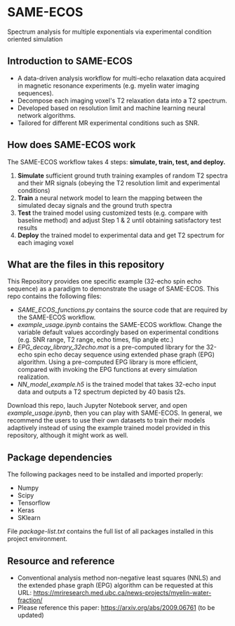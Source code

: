 # SAME-ECOS
Spectrum analysis for multiple exponentials via experimental condition oriented simulation

## Introduction to SAME-ECOS
- A data-driven analysis workflow for multi-echo relaxation data acquired in magnetic resonance experiments (e.g. myelin water imaging sequences).
- Decompose each imaging voxel's T2 relaxation data into a T2 spectrum.
- Developed based on resolution limit and machine learning neural network algorithms.
- Tailored for different MR experimental conditions such as SNR.

## How does SAME-ECOS work
The SAME-ECOS workflow takes 4 steps: **simulate, train, test, and deploy.**
1. **Simulate** sufficient ground truth training examples of random T2 spectra and their MR signals (obeying the T2 resolution limit and experimental conditions)
2. **Train** a neural network model to learn the mapping between the simulated decay signals and the ground truth spectra
3. **Test** the trained model using customized tests (e.g. compare with baseline method) and adjust Step 1 & 2 until obtaining satisfactory test results 
4. **Deploy** the trained model to experimental data and get T2 spectrum for each imaging voxel

## What are the files in this repository
This Repository provides one specific example (32-echo spin echo sequence) as a paradigm to demonstrate the usage of SAME-ECOS. This repo contains the following files:
- *SAME_ECOS_functions.py* contains the source code that are required by the SAME-ECOS workflow. 
- *example_usage.ipynb* contains the SAME-ECOS workflow. Change the variable default values accordingly based on experimental conditions (e.g. SNR range, T2 range, echo times, flip angle etc.)
- *EPG_decay_library_32echo.mat* is a pre-computed library for the 32-echo spin echo decay sequence using extended phase graph (EPG) algorithm. Using a pre-computed EPG library is more efficient, compared with invoking the EPG functions at every simulation realization.
- *NN_model_example.h5* is the trained model that takes 32-echo input data and outputs a T2 spectrum depicted by 40 basis t2s.

Download this repo, lauch Jupyter Notebook server, and open *example_usage.ipynb*, then you can play with SAME-ECOS. In general, we recommend the users to use their own datasets to train their models adaptively instead of using the example trained model provided in this repository, although it might work as well.

## Package dependencies
The following packages need to be installed and imported properly:
- Numpy
- Scipy
- Tensorflow
- Keras
- SKlearn

File *package-list.txt* contains the full list of all packages installed in this project environment.

## Resource and reference
- Conventional analysis method non-negative least squares (NNLS) and the extended phase graph (EPG) algorithm can be requested at this URL: https://mriresearch.med.ubc.ca/news-projects/myelin-water-fraction/
- Please reference this paper: https://arxiv.org/abs/2009.06761 (to be updated)
